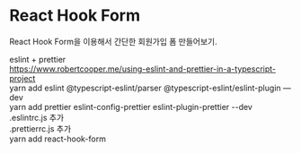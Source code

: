 # React Hook Form

React Hook Form을 이용해서 간단한 회원가입 폼 만들어보기.

eslint + prettier  
<https://www.robertcooper.me/using-eslint-and-prettier-in-a-typescript-project>  
yarn add eslint @typescript-eslint/parser @typescript-eslint/eslint-plugin —dev  
yarn add prettier eslint-config-prettier eslint-plugin-prettier --dev  
.eslintrc.js 추가  
.prettierrc.js 추가  
yarn add react-hook-form
